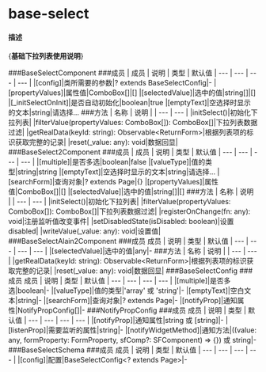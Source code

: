 # base-select

#### 描述
{**基础下拉列表使用说明**}

###BaseSelectComponent
###成员
| 成员 | 说明 | 类型 | 默认值
| --- | --- | --- | --- |
|[config]|类所需要的参数|? extends BaseSelectConfig|-
|[propertyValues]|属性值|ComboBox[]|[]
|[selectedValue]|选中的值|string[]|[]
|[_initSelectOnInit]|是否自动初始化|boolean|true
|[emptyText]|空选择时显示的文本|string|请选择...
###方法
| 名称 | 说明 |
| --- | --- |
|initSelect()|初始化下拉列表|
|filterValue(propertyValues: ComboBox[]): ComboBox[]|下拉列表数据过滤|
|getRealData(keyId: string): Observable<ReturnForm<any>>|根据列表项的标识获取完整的记录|
|reset(_value: any): void|数据回显|
###BaseSelect2Component
###成员
| 成员 | 说明 | 类型 | 默认值
| --- | --- | --- | --- |
|[multiple]|是否多选|boolean|false
|[valueType]|值的类型|string|string
|[emptyText]|空选择时显示的文本|string|请选择...
|[searchForm]|查询对象|? extends Page|{}
|[propertyValues]|属性值|ComboBox[]|[]
|[selectedValue]|选中的值|string[]|[]
###方法
| 名称 | 说明 |
| --- | --- |
|initSelect()|初始化下拉列表|
|filterValue(propertyValues: ComboBox[]): ComboBox[]|下拉列表数据过滤|
|registerOnChange(fn: any): void|注册监听值改变事件|
|setDisabledState(isDisabled: boolean)|设置disabled|
|writeValue(_value: any): void|设置值|
###BaseSelectAlain2Component
###成员
 成员 | 说明 | 类型 | 默认值
| --- | --- | --- | --- |
|[selectedValue]|选中的值|any|-
###方法
| 名称 | 说明 |
| --- | --- |
|getRealData(keyId: string): Observable<ReturnForm<any>>|根据列表项的标识获取完整的记录|
|reset(_value: any): void|数据回显|
###BaseSelectConfig
###成员
 成员 | 说明 | 类型 | 默认值
| --- | --- | --- | --- |
|[multiple]|是否多选|boolean|-
|[valueType]|值的类型|'array' 或 'string'|-
|[emptyText]|空白文本|string|-
|[searchForm]|查询对象|? extends Page|-
|[notifyProp]|通知属性|NotifyPropConfig[]|-
###NotifyPropConfig
###成员
 成员 | 说明 | 类型 | 默认值
| --- | --- | --- | --- |
|[notifyProp]|通知属性|string 或 [string]|-
|[listenProp]|需要监听的属性|string|-
|[notifyWidgetMethod]|通知方法|((value: any, formProperty: FormProperty, sfComp?: SFComponent) => {}) 或 string|-
###BaseSelectSchema
###成员
 成员 | 说明 | 类型 | 默认值
| --- | --- | --- | --- |
|[config]|配置|BaseSelectConfig<? extends Page>|-
